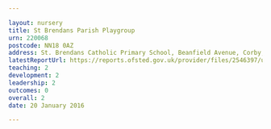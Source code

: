 ```yaml
---

layout: nursery
title: St Brendans Parish Playgroup
urn: 220068
postcode: NN18 0AZ
address: St. Brendans Catholic Primary School, Beanfield Avenue, Corby, Northamptonshire, NN18 0AZ
latestReportUrl: https://reports.ofsted.gov.uk/provider/files/2546397/urn/220068.pdf
teaching: 2
development: 2
leadership: 2
outcomes: 0
overall: 2
date: 20 January 2016

---
```

